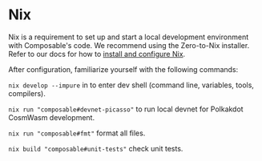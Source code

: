 # Nix

Nix is a requirement to set up and start a local development environment with Composable's code. We recommend using the Zero-to-Nix installer. Refer to our docs for how to [install and configure Nix](./nix/install).

After configuration, familiarize yourself with the following commands:

`nix develop --impure` in to enter dev shell (command line, variables, tools, compilers).

`nix run "composable#devnet-picasso"` to run local devnet for Polkakdot CosmWasm development.

`nix run "composable#fmt"` format all files.

`nix build "composable#unit-tests"` check unit tests.